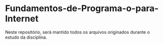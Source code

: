 # Fundamentos-de-Programa-o-para-Internet
Neste repositório, será mantido todos os arquivos originados durante o estudo da disciplina.

